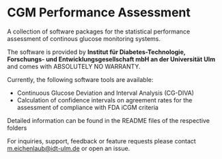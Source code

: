 # CGM Performance Assessment
A collection of software packages for the statistical performance assessment of continous glucose monitoring systems.

The software is provided by **Institut für Diabetes-Technologie, Forschungs- und Entwicklungsgesellschaft mbH an der Universität Ulm** and comes with ABSOLUTELY NO WARRANTY.

Currently, the following software tools are available:

* Continuous Glucose Deviation and Interval Analysis (CG-DIVA)
* Calculation of confidence intervals on agreement rates for the assessment of compliance with FDA iCGM criteria

Detailed information can be found in the README files of the respective folders

For inquiries, support, feedback or feature requests please contact m.eichenlaub@idt-ulm.de or open an issue.


